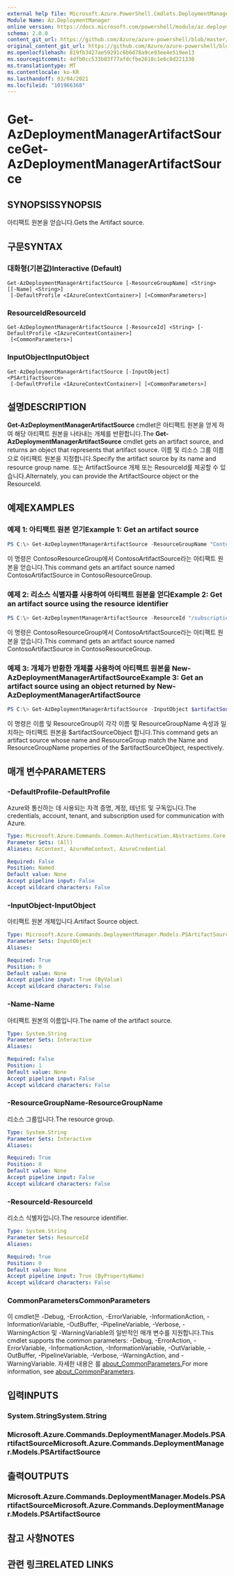 ```yaml
---
external help file: Microsoft.Azure.PowerShell.Cmdlets.DeploymentManager.dll-Help.xml
Module Name: Az.DeploymentManager
online version: https://docs.microsoft.com/powershell/module/az.deploymentmanager/get-azdeploymentmanagerartifactsource
schema: 2.0.0
content_git_url: https://github.com/Azure/azure-powershell/blob/master/src/DeploymentManager/DeploymentManager/help/Get-AzDeploymentManagerArtifactSource.md
original_content_git_url: https://github.com/Azure/azure-powershell/blob/master/src/DeploymentManager/DeploymentManager/help/Get-AzDeploymentManagerArtifactSource.md
ms.openlocfilehash: 819fb3427ae59291c6b6d78a9ce93ee4e519ee13
ms.sourcegitcommit: 4dfb0cc533b83f77afdcfbe2618c1e6c8d221330
ms.translationtype: MT
ms.contentlocale: ko-KR
ms.lasthandoff: 03/04/2021
ms.locfileid: "101966368"
---
```

# <span data-ttu-id="68c63-101">Get-AzDeploymentManagerArtifactSource</span><span class="sxs-lookup"><span data-stu-id="68c63-101">Get-AzDeploymentManagerArtifactSource</span></span>

## <span data-ttu-id="68c63-102">SYNOPSIS</span><span class="sxs-lookup"><span data-stu-id="68c63-102">SYNOPSIS</span></span>

<span data-ttu-id="68c63-103">아티팩트 원본을 얻습니다.</span><span class="sxs-lookup"><span data-stu-id="68c63-103">Gets the Artifact source.</span></span>

## <span data-ttu-id="68c63-104">구문</span><span class="sxs-lookup"><span data-stu-id="68c63-104">SYNTAX</span></span>

### <span data-ttu-id="68c63-105">대화형(기본값)</span><span class="sxs-lookup"><span data-stu-id="68c63-105">Interactive (Default)</span></span>
```
Get-AzDeploymentManagerArtifactSource [-ResourceGroupName] <String> [[-Name] <String>]
 [-DefaultProfile <IAzureContextContainer>] [<CommonParameters>]
```

### <span data-ttu-id="68c63-106">ResourceId</span><span class="sxs-lookup"><span data-stu-id="68c63-106">ResourceId</span></span>
```
Get-AzDeploymentManagerArtifactSource [-ResourceId] <String> [-DefaultProfile <IAzureContextContainer>]
 [<CommonParameters>]
```

### <span data-ttu-id="68c63-107">InputObject</span><span class="sxs-lookup"><span data-stu-id="68c63-107">InputObject</span></span>
```
Get-AzDeploymentManagerArtifactSource [-InputObject] <PSArtifactSource>
 [-DefaultProfile <IAzureContextContainer>] [<CommonParameters>]
```

## <span data-ttu-id="68c63-108">설명</span><span class="sxs-lookup"><span data-stu-id="68c63-108">DESCRIPTION</span></span>
<span data-ttu-id="68c63-109">**Get-AzDeploymentManagerArtifactSource** cmdlet은 아티팩트 원본을 얻게 하여 해당 아티팩트 원본을 나타내는 개체를 반환합니다.</span><span class="sxs-lookup"><span data-stu-id="68c63-109">The **Get-AzDeploymentManagerArtifactSource** cmdlet gets an artifact source, and returns an object that represents that artifact source.</span></span>
<span data-ttu-id="68c63-110">이름 및 리소스 그룹 이름으로 아티팩트 원본을 지정합니다.</span><span class="sxs-lookup"><span data-stu-id="68c63-110">Specify the artifact source by its name and resource group name.</span></span> <span data-ttu-id="68c63-111">또는 ArtifactSource 개체 또는 ResourceId를 제공할 수 있습니다.</span><span class="sxs-lookup"><span data-stu-id="68c63-111">Alternately, you can provide the ArtifactSource object or the ResourceId.</span></span>

## <span data-ttu-id="68c63-112">예제</span><span class="sxs-lookup"><span data-stu-id="68c63-112">EXAMPLES</span></span>

### <span data-ttu-id="68c63-113">예제 1: 아티팩트 원본 얻기</span><span class="sxs-lookup"><span data-stu-id="68c63-113">Example 1: Get an artifact source</span></span>
```powershell
PS C:\> Get-AzDeploymentManagerArtifactSource -ResourceGroupName "ContosoResourceGroup" -Name "ContosoArtifactSource"
```

<span data-ttu-id="68c63-114">이 명령은 ContosoResourceGroup에서 ContosoArtifactSource라는 아티팩트 원본을 얻습니다.</span><span class="sxs-lookup"><span data-stu-id="68c63-114">This command gets an artifact source named ContosoArtifactSource in ContosoResourceGroup.</span></span>

### <span data-ttu-id="68c63-115">예제 2: 리소스 식별자를 사용하여 아티팩트 원본을 얻다</span><span class="sxs-lookup"><span data-stu-id="68c63-115">Example 2: Get an artifact source using the resource identifier</span></span>
```powershell
PS C:\> Get-AzDeploymentManagerArtifactSource -ResourceId "/subscriptions/subscriptionId/resourcegroups/ContosoResourceGroup/providers/Microsoft.DeploymentManager/artifactSources/ContosoArtifactSource"
```

<span data-ttu-id="68c63-116">이 명령은 ContosoResourceGroup에서 ContosoArtifactSource라는 아티팩트 원본을 얻습니다.</span><span class="sxs-lookup"><span data-stu-id="68c63-116">This command gets an artifact source named ContosoArtifactSource in ContosoResourceGroup.</span></span>

### <span data-ttu-id="68c63-117">예제 3: 개체가 반환한 개체를 사용하여 아티팩트 원본을 New-AzDeploymentManagerArtifactSource</span><span class="sxs-lookup"><span data-stu-id="68c63-117">Example 3: Get an artifact source using an object returned by New-AzDeploymentManagerArtifactSource</span></span>
```powershell
PS C:\> Get-AzDeploymentManagerArtifactSource -InputObject $artifactSourceObject
```

<span data-ttu-id="68c63-118">이 명령은 이름 및 ResourceGroup이 각각 이름 및 ResourceGroupName 속성과 일치하는 아티팩트 원본을 $artifactSourceObject 합니다.</span><span class="sxs-lookup"><span data-stu-id="68c63-118">This command gets an artifact source whose name and ResourceGroup match the Name and ResourceGroupName properties of the $artifactSourceObject, respectively.</span></span>

## <span data-ttu-id="68c63-119">매개 변수</span><span class="sxs-lookup"><span data-stu-id="68c63-119">PARAMETERS</span></span>

### <span data-ttu-id="68c63-120">-DefaultProfile</span><span class="sxs-lookup"><span data-stu-id="68c63-120">-DefaultProfile</span></span>
<span data-ttu-id="68c63-121">Azure와 통신하는 데 사용되는 자격 증명, 계정, 테넌트 및 구독입니다.</span><span class="sxs-lookup"><span data-stu-id="68c63-121">The credentials, account, tenant, and subscription used for communication with Azure.</span></span>

```yaml
Type: Microsoft.Azure.Commands.Common.Authentication.Abstractions.Core.IAzureContextContainer
Parameter Sets: (All)
Aliases: AzContext, AzureRmContext, AzureCredential

Required: False
Position: Named
Default value: None
Accept pipeline input: False
Accept wildcard characters: False
```

### <span data-ttu-id="68c63-122">-InputObject</span><span class="sxs-lookup"><span data-stu-id="68c63-122">-InputObject</span></span>
<span data-ttu-id="68c63-123">아티팩트 원본 개체입니다.</span><span class="sxs-lookup"><span data-stu-id="68c63-123">Artifact Source object.</span></span>

```yaml
Type: Microsoft.Azure.Commands.DeploymentManager.Models.PSArtifactSource
Parameter Sets: InputObject
Aliases:

Required: True
Position: 0
Default value: None
Accept pipeline input: True (ByValue)
Accept wildcard characters: False
```

### <span data-ttu-id="68c63-124">-Name</span><span class="sxs-lookup"><span data-stu-id="68c63-124">-Name</span></span>
<span data-ttu-id="68c63-125">아티팩트 원본의 이름입니다.</span><span class="sxs-lookup"><span data-stu-id="68c63-125">The name of the artifact source.</span></span>

```yaml
Type: System.String
Parameter Sets: Interactive
Aliases:

Required: False
Position: 1
Default value: None
Accept pipeline input: False
Accept wildcard characters: False
```

### <span data-ttu-id="68c63-126">-ResourceGroupName</span><span class="sxs-lookup"><span data-stu-id="68c63-126">-ResourceGroupName</span></span>
<span data-ttu-id="68c63-127">리소스 그룹입니다.</span><span class="sxs-lookup"><span data-stu-id="68c63-127">The resource group.</span></span>

```yaml
Type: System.String
Parameter Sets: Interactive
Aliases:

Required: True
Position: 0
Default value: None
Accept pipeline input: False
Accept wildcard characters: False
```

### <span data-ttu-id="68c63-128">-ResourceId</span><span class="sxs-lookup"><span data-stu-id="68c63-128">-ResourceId</span></span>
<span data-ttu-id="68c63-129">리소스 식별자입니다.</span><span class="sxs-lookup"><span data-stu-id="68c63-129">The resource identifier.</span></span>

```yaml
Type: System.String
Parameter Sets: ResourceId
Aliases:

Required: True
Position: 0
Default value: None
Accept pipeline input: True (ByPropertyName)
Accept wildcard characters: False
```

### <span data-ttu-id="68c63-130">CommonParameters</span><span class="sxs-lookup"><span data-stu-id="68c63-130">CommonParameters</span></span>
<span data-ttu-id="68c63-131">이 cmdlet은 -Debug, -ErrorAction, -ErrorVariable, -InformationAction, -InformationVariable, -OutBuffer, -PipelineVariable, -Verbose, -WarningAction 및 -WarningVariable의 일반적인 매개 변수를 지원합니다.</span><span class="sxs-lookup"><span data-stu-id="68c63-131">This cmdlet supports the common parameters: -Debug, -ErrorAction, -ErrorVariable, -InformationAction, -InformationVariable, -OutVariable, -OutBuffer, -PipelineVariable, -Verbose, -WarningAction, and -WarningVariable.</span></span> <span data-ttu-id="68c63-132">자세한 내용은 를 [about_CommonParameters.](http://go.microsoft.com/fwlink/?LinkID=113216)</span><span class="sxs-lookup"><span data-stu-id="68c63-132">For more information, see [about_CommonParameters](http://go.microsoft.com/fwlink/?LinkID=113216).</span></span>

## <span data-ttu-id="68c63-133">입력</span><span class="sxs-lookup"><span data-stu-id="68c63-133">INPUTS</span></span>

### <span data-ttu-id="68c63-134">System.String</span><span class="sxs-lookup"><span data-stu-id="68c63-134">System.String</span></span>

### <span data-ttu-id="68c63-135">Microsoft.Azure.Commands.DeploymentManager.Models.PSArtifactSource</span><span class="sxs-lookup"><span data-stu-id="68c63-135">Microsoft.Azure.Commands.DeploymentManager.Models.PSArtifactSource</span></span>

## <span data-ttu-id="68c63-136">출력</span><span class="sxs-lookup"><span data-stu-id="68c63-136">OUTPUTS</span></span>

### <span data-ttu-id="68c63-137">Microsoft.Azure.Commands.DeploymentManager.Models.PSArtifactSource</span><span class="sxs-lookup"><span data-stu-id="68c63-137">Microsoft.Azure.Commands.DeploymentManager.Models.PSArtifactSource</span></span>

## <span data-ttu-id="68c63-138">참고 사항</span><span class="sxs-lookup"><span data-stu-id="68c63-138">NOTES</span></span>

## <span data-ttu-id="68c63-139">관련 링크</span><span class="sxs-lookup"><span data-stu-id="68c63-139">RELATED LINKS</span></span>
